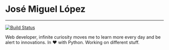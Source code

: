 # José Miguel López
---

[![Build Status](https://travis-ci.org/josemlp91/josemlp91.github.io_source.svg?branch=master)](https://travis-ci.org/josemlp91/josemlp91.github.io_source)

Web developer, infinite curiosity moves me to learn more every day and be alert to innovations. In ♥ with Python. Working on different stuff.